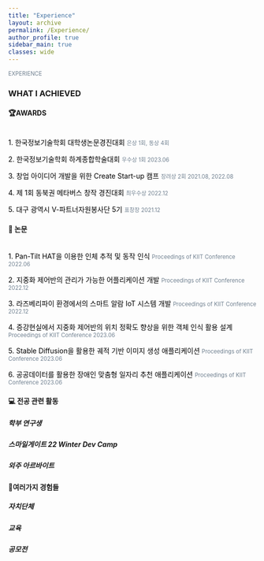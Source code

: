 ```yaml
---
title: "Experience"
layout: archive
permalink: /Experience/
author_profile: true
sidebar_main: true
classes: wide
---
```




<span style="color:SlateGray; font-size:80%">EXPERIENCE</span><br>

###  WHAT I ACHIEVED



#### 🏆AWARDS
<br>
<span style="text-decoration:None; color:black;">1. 한국정보기술학회 대학생논문경진대회</span>	<span style="color:SlateGray; font-size:80%">은상 1회, 동상 4회</span>

<span style="text-decoration:None; color:black;">2. 한국정보기술학회 하계종합학술대회</span>	<span style="color:SlateGray; font-size:80%">우수상 1회 2023.06</span>

<span style="text-decoration:None; color:black;">3. 창업 아이디어 개발을 위한 Create Start-up 캠프</span>	<span style="color:SlateGray; font-size:80%">장려상 2회 2021.08, 2022.08</span>

<span style="text-decoration:None; color:black;">4. 제 1회 동북권 메타버스 창작 경진대회</span>	<span style="color:SlateGray; font-size:80%">최우수상 2022.12</span>

<span style="text-decoration:None; color:black;">5. 대구 광역시 Ⅴ-파트너자원봉사단 5기</span>	<span style="color:SlateGray; font-size:80%">표창장  2021.12</span>


#### 📑 논문
<br>
<a href = "https://www.dbpia.co.kr/journal/articleDetail?nodeId=NODE11082529" style="text-decoration:None; color:black;">1. Pan-Tilt HAT을 이용한 인체 추적 및 동작 인식</a>	<span style="color:SlateGray; font-size:80%">Proceedings of KIIT Conference 2022.06</span>

<a href = "https://www.dbpia.co.kr/journal/articleDetail?nodeId=NODE11183819" style="text-decoration:None; color:black;">2. 지중화 제어반의 관리가 가능한 어플리케이션 개발</a>	<span style="color:SlateGray; font-size:80%">Proceedings of KIIT Conference 2022.12</span>

<a href = "https://www.dbpia.co.kr/journal/articleDetail?nodeId=NODE11183826" style="text-decoration:None; color:black;">3. 라즈베리파이 환경에서의 스마트 알람 IoT 시스템 개발	</a>	<span style="color:SlateGray; font-size:80%">Proceedings of KIIT Conference 2022.12</span>

<span style="text-decoration:None; color:black;">4. 증강현실에서 지중화 제어반의 위치 정확도 향상을 위한 객체 인식 활용 설계</span>	<span style="color:SlateGray; font-size:80%">Proceedings of KIIT Conference 2023.06</span>

<span style="text-decoration:None; color:black;">5. Stable Diffusion을 활용한 궤적 기반 이미지 생성 애플리케이션</span>	<span style="color:SlateGray; font-size:80%">Proceedings of KIIT Conference 2023.06</span>

<span style="text-decoration:None; color:black;">6. 공공데이터를 활용한 장애인 맞춤형 일자리 추천 애플리케이션</span>	<span style="color:SlateGray; font-size:80%">Proceedings of KIIT Conference 2023.06</span>



#### 💻 전공 관련 활동

##### 학부 연구생

##### 스마일게이트 22 Winter Dev Camp

##### 외주 아르바이트



#### 🎁여러가지 경험들

##### 자치단체

##### 교육

##### 공모전

